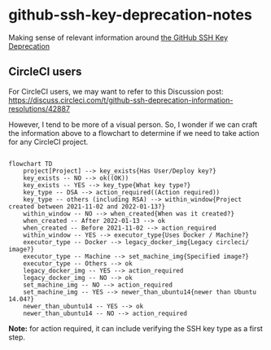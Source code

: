 # github-ssh-key-deprecation-notes

Making sense of relevant information around [the GitHub SSH Key Deprecation](https://github.blog/2021-09-01-improving-git-protocol-security-github/)

## CircleCI users

For CircleCI users, we may want to refer to this Discussion post:
https://discuss.circleci.com/t/github-ssh-deprecation-information-resolutions/42887

However, I tend to be more of a visual person.
So, I wonder if we can craft the information above to a flowchart to determine if we need to take action for any CircleCI project.


```mermaid

flowchart TD
    project[Project] --> key_exists{Has User/Deploy key?}
    key_exists -- NO --> ok((OK))
    key_exists -- YES --> key_type{What key type?}
    key_type -- DSA --> action_required((Action required))
    key_type -- others (including RSA) --> within_window{Project created between 2021-11-02 and 2022-01-13?}
    within_window -- NO --> when_created{When was it created?}
    when_created -- After 2022-01-13 --> ok
    when_created -- Before 2021-11-02 --> action_required
    within_window -- YES --> executor_type{Uses Docker / Machine?}
    executor_type -- Docker --> legacy_docker_img{Legacy circleci/ image?}
    executor_type -- Machine --> set_machine_img{Specified image?}
    executor_type -- Others --> ok
    legacy_docker_img -- YES --> action_required
    legacy_docker_img -- NO --> ok
    set_machine_img -- NO --> action_required
    set_machine_img -- YES --> newer_than_ubuntu14{newer than Ubuntu 14.04?}
    newer_than_ubuntu14 -- YES --> ok
    newer_than_ubuntu14 -- NO --> action_required
```

**Note:** for action required, it can include verifying the SSH key type as a first step.
